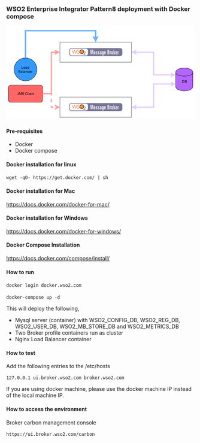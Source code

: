 ### WSO2 Enterprise Integrator Pattern8 deployment with Docker compose

![pattern-design](../patterns/design/wso2ei-6.1.1-pattern-8.png)

#### Pre-requisites

 * Docker
 * Docker compose

#### Docker installation for linux
```
wget -qO- https://get.docker.com/ | sh
```

#### Docker installation for Mac

https://docs.docker.com/docker-for-mac/

#### Docker installation for Windows

https://docs.docker.com/docker-for-windows/

#### Docker Compose Installation

https://docs.docker.com/compose/install/

#### How to run

```
docker login docker.wso2.com 

docker-compose up -d
```

This will deploy the following,

* Mysql server (container) with WSO2_CONFIG_DB, WSO2_REG_DB, WSO2_USER_DB, WSO2_MB_STORE_DB and WSO2_METRICS_DB
* Two Broker profile containers run as cluster
* Nginx Load Balancer container

#### How to test

Add the following entries to the /etc/hosts
```
127.0.0.1 ui.broker.wso2.com broker.wso2.com
```

If you are using docker machine, please use the docker machine IP instead of the local machine IP.

#### How to access the environment

Broker carbon management console

```
https://ui.broker.wso2.com/carbon
```
